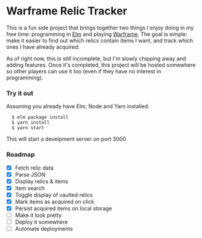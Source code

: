 # Warframe Relic Tracker

This is a fun side project that brings together two things I enjoy doing in my free time: programming in [Elm](http://elm-lang.org/) and playing [Warframe](https://www.warframe.com/). The goal is simple: make it easier to find out which relics contain items I want, and track which ones I have already acquired.

As of right now, this is still incomplete, but I'm slowly chipping away and adding features. Once it's completed, this project will be hosted somewhere so other players can use it too (even if they have no interest in programming).

### Try it out

Assuming you already have Elm, Node and Yarn installed:

      $ elm package install
      $ yarn install
      $ yarn start

This will start a develpment server on port 3000.

### Roadmap
- [x] Fetch relic data
- [x] Parse JSON
- [x] Display relics & items
- [x] Item search
- [x] Toggle display of vaulted relics
- [x] Mark items as acquired on click
- [x] Persist acquired items on local storage
- [ ] Make it look pretty
- [ ] Deploy it somewhere
- [ ] Automate deployments
